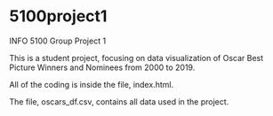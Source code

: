 # 5100project1
INFO 5100 Group Project 1

This is a student project, focusing on data visualization of Oscar Best Picture Winners and Nominees from 2000 to 2019. 

All of the coding is inside the file, index.html. 

The file, oscars_df.csv, contains all data used in the project. 